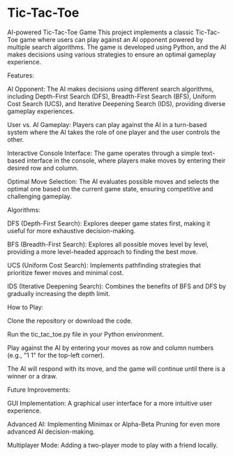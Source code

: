 # Tic-Tac-Toe
AI-powered Tic-Tac-Toe Game
This project implements a classic Tic-Tac-Toe game where users can play against an AI opponent powered by multiple search algorithms. The game is developed using Python, and the AI makes decisions using various strategies to ensure an optimal gameplay experience.

Features:

AI Opponent: The AI makes decisions using different search algorithms, including Depth-First Search (DFS), Breadth-First Search (BFS), Uniform Cost Search (UCS), and Iterative Deepening Search (IDS), providing diverse gameplay experiences.

User vs. AI Gameplay: Players can play against the AI in a turn-based system where the AI takes the role of one player and the user controls the other.

Interactive Console Interface: The game operates through a simple text-based interface in the console, where players make moves by entering their desired row and column.

Optimal Move Selection: The AI evaluates possible moves and selects the optimal one based on the current game state, ensuring competitive and challenging gameplay.

Algorithms:

DFS (Depth-First Search): Explores deeper game states first, making it useful for more exhaustive decision-making.

BFS (Breadth-First Search): Explores all possible moves level by level, providing a more level-headed approach to finding the best move.

UCS (Uniform Cost Search): Implements pathfinding strategies that prioritize fewer moves and minimal cost.

IDS (Iterative Deepening Search): Combines the benefits of BFS and DFS by gradually increasing the depth limit.

How to Play:

Clone the repository or download the code.

Run the tic_tac_toe.py file in your Python environment.

Play against the AI by entering your moves as row and column numbers (e.g., "1 1" for the top-left corner).

The AI will respond with its move, and the game will continue until there is a winner or a draw.


Future Improvements:

GUI Implementation: A graphical user interface for a more intuitive user experience.

Advanced AI: Implementing Minimax or Alpha-Beta Pruning for even more advanced AI decision-making.

Multiplayer Mode: Adding a two-player mode to play with a friend locally.
